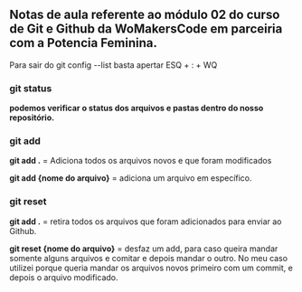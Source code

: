 ## Notas de aula referente ao módulo 02 do curso de Git e Github da WoMakersCode em parceiria com a Potencia Feminina. 

Para sair do git config --list basta apertar ESQ + : + WQ

### git status
**podemos verificar o status dos arquivos e pastas dentro do nosso repositório.**

### git add
**git add .** = Adiciona todos os arquivos novos e que foram modificados

**git add {nome do arquivo}** = adiciona um arquivo em específico.


### git reset 

**git add .** = retira todos os arquivos que foram adicionados para enviar ao Github.

**git reset {nome do arquivo}** = desfaz um add, para caso queira mandar somente alguns arquivos e comitar e depois mandar o outro. No meu caso utilizei porque queria mandar os arquivos novos primeiro com um commit, e depois o arquivo modificado. 

